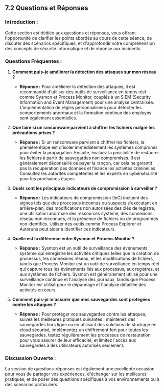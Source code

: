 
## 7.2 Questions et Réponses

### Introduction :
Cette section est dédiée aux questions et réponses, vous offrant l'opportunité de clarifier les points abordés au cours de cette séance, de discuter des scénarios spécifiques, et d'approfondir votre compréhension des concepts de sécurité informatique et de réponse aux incidents.

### Questions Fréquentes :

1. **Comment puis-je améliorer la détection des attaques sur mon réseau ?**
   - **Réponse :** Pour améliorer la détection des attaques, il est recommandé d'utiliser des outils de surveillance en temps réel comme Sysmon et Process Monitor, couplés à un SIEM (Security Information and Event Management) pour une analyse centralisée. L'implémentation de règles personnalisées pour détecter les comportements anormaux et la formation continue des employés sont également essentielles.

2. **Que faire si un ransomware parvient à chiffrer les fichiers malgré les précautions prises ?**
   - **Réponse :** Si un ransomware parvient à chiffrer les fichiers, la première étape est d'isoler immédiatement les systèmes compromis pour éviter la propagation. Ensuite, évaluez la possibilité de restaurer les fichiers à partir de sauvegardes non compromises. Il est généralement déconseillé de payer la rançon, car cela ne garantit pas la récupération des données et finance les activités criminelles. Consultez les autorités compétentes et les experts en cybersécurité pour les prochaines étapes.

3. **Quels sont les principaux indicateurs de compromission à surveiller ?**
   - **Réponse :** Les indicateurs de compromission (IoC) incluent des signes tels que des processus inconnus ou suspects s'exécutant en arrière-plan, des modifications non autorisées des clés de registre, une utilisation anormale des ressources système, des connexions réseau non reconnues, et la présence de fichiers ou de programmes non identifiés. Utiliser des outils comme Process Explorer et Autoruns peut aider à identifier ces indicateurs.

4. **Quelle est la différence entre Sysmon et Process Monitor ?**
   - **Réponse :** Sysmon est un outil de surveillance des événements système qui enregistre les activités critiques telles que la création de processus, les connexions réseau, et les modifications de fichiers, tandis que Process Monitor est un outil de surveillance en temps réel qui capture tous les événements liés aux processus, aux registres, et aux systèmes de fichiers. Sysmon est généralement utilisé pour une surveillance continue et l'analyse des journaux, tandis que Process Monitor est utilisé pour le dépannage et l'analyse détaillée des activités en cours.

5. **Comment puis-je m'assurer que mes sauvegardes sont protégées contre les attaques ?**
   - **Réponse :** Pour protéger vos sauvegardes contre les attaques, suivez les meilleures pratiques suivantes : maintenez des sauvegardes hors ligne ou en utilisant des solutions de stockage en cloud sécurisé, implémentez un chiffrement fort pour toutes les sauvegardes, testez régulièrement les processus de restauration pour vous assurer de leur efficacité, et limitez l'accès aux sauvegardes à des utilisateurs autorisés seulement.

### Discussion Ouverte :
La session de questions-réponses est également une excellente occasion pour vous de partager vos expériences, d'échanger sur les meilleures pratiques, et de poser des questions spécifiques à vos environnements ou à des scénarios particuliers.




